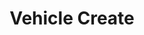 ---
title: Vehicle Create
position_number: 2.1
type: post
description: /api/rest/vehicles
parameters:
  - name:
    content:
content_markdown: |-
  Adds a vehicle to inventory
left_code_blocks:
  - code_block: |-
      {
        "vin": "KL8CB6S92EC562180",
        "make": "CHEVROLET",
        "model": "SPARK",
        "year": "2014",
        "customer": {
          "name": "String",
          "identifier": "String or number"
        },
        "origin": {
          "name": "String",
          "email": "email@email.com",
          "line1": "String",
          "line2": "String",
          "city": "St. Louis",
          "state": "MO",
          "zip": "63103",
          "identifier": "String",
          "splc": "string",
          "ref_key": "string",
          "dealer_code": "string",
          "ramp_code": "string",
          "phone": "3145551212"
        },
        "destination": {
          "name": "String",
          "email": "email@email.com",
          "line1": "String",
          "line2": "String",
          "city": "Chicago",
          "state": "IL",
          "zip": "60001",
          "identifier": "String",
          "splc": "string",
          "ref_key": "string",
          "dealer_code": "string",
          "ramp_code": "string",
          "phone": "6185551212"
        },
        "bay_location": "string",
        "order_number": "string"
      }
    title: Request
    language: json
right_code_blocks:
  - code_block: |2-
      https://{subdomain}.vehichaul.com/api/rest/vehicle
    title: URL
    language: text
  - code_block: |2-
      201 Created
    title: Response
    language: json
  - code_block: |2-
      400 Bad Request
    title: Error
    language: json
---